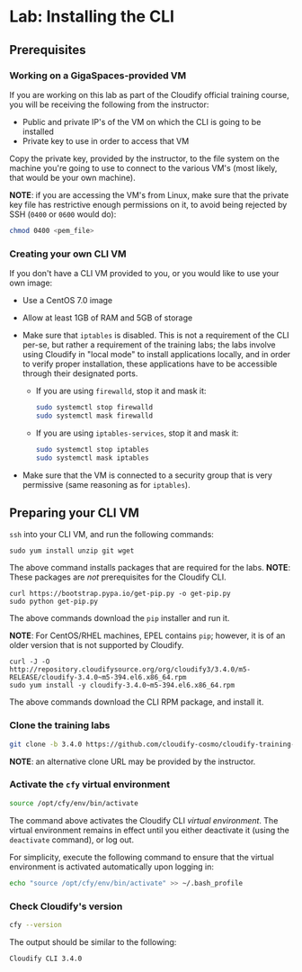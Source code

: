 # Lab: Installing the CLI

## Prerequisites

### Working on a GigaSpaces-provided VM

If you are working on this lab as part of the Cloudify official training course, you will be receiving
the following from the instructor:

* Public and private IP's of the VM on which the CLI is going to be installed
* Private key to use in order to access that VM

Copy the private key, provided by the instructor, to the file system on the machine you're going to use
to connect to the various VM's (most likely, that would be your own machine).

**NOTE**: if you are accessing the VM's from Linux, make sure that the private key file has restrictive enough
permissions on it, to avoid being rejected by SSH (`0400` or `0600` would do):

```bash
chmod 0400 <pem_file>
```

### Creating your own CLI VM

If you don't have a CLI VM provided to you, or you would like to use your own image:

* Use a CentOS 7.0 image
* Allow at least 1GB of RAM and 5GB of storage
* Make sure that `iptables` is disabled. This is not a requirement of the CLI per-se, but rather
a requirement of the training labs; the labs involve using Cloudify in "local mode" to install applications locally, and
in order to verify proper installation, these applications have to be accessible through their designated ports.
  * If you are using `firewalld`, stop it and mask it:

    ```bash
    sudo systemctl stop firewalld
    sudo systemctl mask firewalld
    ```

  * If you are using `iptables-services`, stop it and mask it:

    ```bash
    sudo systemctl stop iptables
    sudo systemctl mask iptables
    ```

* Make sure that the VM is connected to a security group that is very permissive (same reasoning as for
`iptables`).

## Preparing your CLI VM

`ssh` into your CLI VM, and run the following commands:

`sudo yum install unzip git wget`

The above command installs packages that are required for the labs.
**NOTE**: These packages are *not* prerequisites for the Cloudify CLI.

```
curl https://bootstrap.pypa.io/get-pip.py -o get-pip.py
sudo python get-pip.py
```

The above commands download the `pip` installer and run it.

**NOTE**: For CentOS/RHEL machines, EPEL contains `pip`; however, it is of an older version that is not supported
by Cloudify.

```
curl -J -O http://repository.cloudifysource.org/org/cloudify3/3.4.0/m5-RELEASE/cloudify-3.4.0~m5-394.el6.x86_64.rpm
sudo yum install -y cloudify-3.4.0~m5-394.el6.x86_64.rpm
```

The above commands download the CLI RPM package, and install it.

### Clone the training labs

```bash
git clone -b 3.4.0 https://github.com/cloudify-cosmo/cloudify-training-labs
```

**NOTE**: an alternative clone URL may be provided by the instructor.

### Activate the `cfy` virtual environment

```bash
source /opt/cfy/env/bin/activate
```

The command above activates the Cloudify CLI *virtual environment*. The virtual environment remains in effect until you
either deactivate it (using the `deactivate` command), or log out.

For simplicity, execute the following command to ensure that the virtual environment is activated automatically upon
logging in:

```bash
echo "source /opt/cfy/env/bin/activate" >> ~/.bash_profile
```

### Check Cloudify's version

```bash
cfy --version
```

The output should be similar to the following:

```
Cloudify CLI 3.4.0
```
